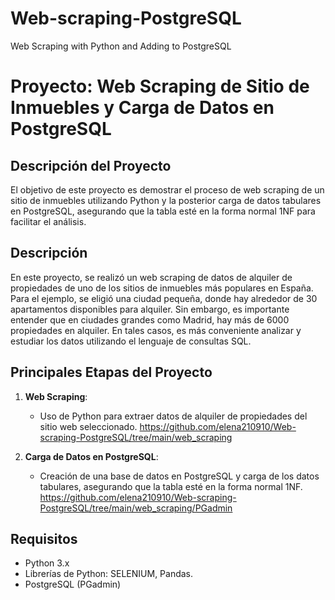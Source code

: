 # Web-scraping-PostgreSQL
Web Scraping with Python and Adding to PostgreSQL

# Proyecto: Web Scraping de Sitio de Inmuebles y Carga de Datos en PostgreSQL

## Descripción del Proyecto

El objetivo de este proyecto es demostrar el proceso de web scraping de un sitio de inmuebles utilizando Python y la posterior carga de datos tabulares en PostgreSQL, asegurando que la tabla esté en la forma normal 1NF para facilitar el análisis.

## Descripción

En este proyecto, se realizó un web scraping de datos de alquiler de propiedades de uno de los sitios de inmuebles más populares en España. Para el ejemplo, se eligió una ciudad pequeña, donde hay alrededor de 30 apartamentos disponibles para alquiler. Sin embargo, es importante entender que en ciudades grandes como Madrid, hay más de 6000 propiedades en alquiler. En tales casos, es más conveniente analizar y estudiar los datos utilizando el lenguaje de consultas SQL.

## Principales Etapas del Proyecto

1. **Web Scraping**:
   - Uso de Python para extraer datos de alquiler de propiedades del sitio web seleccionado.
     https://github.com/elena210910/Web-scraping-PostgreSQL/tree/main/web_scraping
   
2. **Carga de Datos en PostgreSQL**:
   - Creación de una base de datos en PostgreSQL y carga de los datos tabulares, asegurando que la tabla esté en la forma normal 1NF.
     https://github.com/elena210910/Web-scraping-PostgreSQL/tree/main/web_scraping/PGadmin

## Requisitos

- Python 3.x
- Librerías de Python: SELENIUM, Pandas.
- PostgreSQL (PGadmin)

